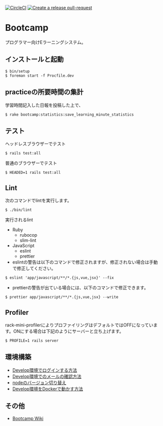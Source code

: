 [![CircleCI](https://circleci.com/gh/fjordllc/bootcamp.svg?style=shield)](https://app.circleci.com/pipelines/github/fjordllc/bootcamp)
[![Create a release pull-request](https://github.com/fjordllc/bootcamp/actions/workflows/git-pr-release-action.yml/badge.svg)](https://github.com/fjordllc/bootcamp/actions/workflows/git-pr-release-action.yml)

# Bootcamp

プログラマー向けEラーニングシステム。

## インストールと起動

```
$ bin/setup
$ foreman start -f Procfile.dev
```

## practiceの所要時間の集計

学習時間記入した日報を投稿した上で、

```
$ rake bootcamp:statistics:save_learning_minute_statistics
```

## テスト

ヘッドレスブラウザーでテスト

```
$ rails test:all
```

普通のブラウザーでテスト

```
$ HEADED=1 rails test:all
```

## Lint

次のコマンドでlintを実行します。

```
$ ./bin/lint
```

実行されるlint

* Ruby
  * rubocop
  * slim-lint
* JavaScript
  * eslint
  * prettier
* eslintの警告は以下のコマンドで修正されますが、修正されない場合は手動で修正してください。

```shell
$ eslint 'app/javascript/**/*.{js,vue,jsx}' --fix
```

* prettierの警告が出ている場合には、以下のコマンドで修正できます。

```shell
$ prettier app/javascript/**/*.{js,vue,jsx} --write
```

## Profiler

rack-mini-profilerによりプロファイリングはデフォルトではOFFになっています。ONにする場合は下記のようにサーバーと立ち上げます。

```
$ PROFILE=1 rails server
```

## 環境構築

- [Develop環境でログインする方法](https://github.com/fjordllc/bootcamp/wiki/Develop%E7%92%B0%E5%A2%83%E3%81%A7%E3%83%AD%E3%82%B0%E3%82%A4%E3%83%B3%E3%81%99%E3%82%8B%E6%96%B9%E6%B3%95)
- [Develop環境でのメールの確認方法](https://github.com/fjordllc/bootcamp/wiki/Develop%E7%92%B0%E5%A2%83%E3%81%A7%E3%81%AE%E3%83%A1%E3%83%BC%E3%83%AB%E3%81%AE%E7%A2%BA%E8%AA%8D%E6%96%B9%E6%B3%95)
- [nodeのバージョン切り替え](https://github.com/fjordllc/bootcamp/wiki/node%E3%81%AE%E3%83%90%E3%83%BC%E3%82%B8%E3%83%A7%E3%83%B3%E5%88%87%E3%82%8A%E6%9B%BF%E3%81%88)
- [Develop環境をDockerで動かす方法](doc/development_on_docker.md)

## その他

- [Bootcamp Wiki](https://github.com/fjordllc/bootcamp/wiki)
